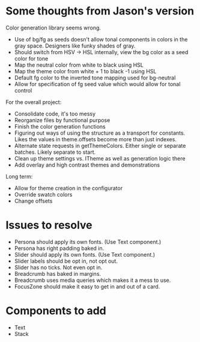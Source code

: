 # Some thoughts from Jason's version

Color generation library seems wrong.
* Use of bg/fg as seeds doesn't allow tonal components in colors in the gray space.  Designers like funky shades of gray.
* Should switch from HSV -> HSL internally, view the bg color as a seed color for tone
* Map the neutral color from white to black using HSL
* Map the theme color from white + 1 to black -1 using HSL
* Default fg color to the inverted tone mapping used for bg-neutral
* Allow for specification of fg seed value which would allow for tonal control

For the overall project:
* Consolidate code, it's too messy
* Reorganize files by functional purpose
* Finish the color generation functions
* Figuring out ways of using the structure as a transport for constants.  Likes the values in theme.offsets become more than just indexes.
* Alternate state requests in getThemeColors.  Either single or separate batches.  Likely separate to start.
* Clean up theme settings vs. ITheme as well as generation logic there
* Add overlay and high contrast themes and demonstrations

Long term:
* Allow for theme creation in the configurator
* Override swatch colors
* Change offsets 

# Issues to resolve

* Persona should apply its own fonts. (Use Text component.)
* Persona has right padding baked in.
* Slider should apply its own fonts. (Use Text component.)
* Slider labels should be opt in, not opt out.
* Slider has no ticks. Not even opt in.
* Breadcrumb has baked in margins.
* Breadcrumb uses media queries which makes it a mess to use.
* FocusZone should make it easy to get in and out of a card.

# Components to add

* Text
* Stack

